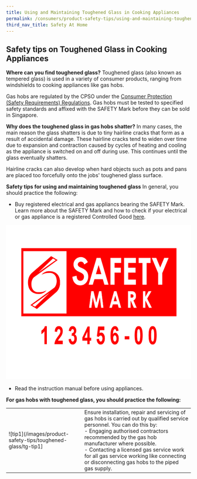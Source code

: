 ```yaml
---
title: Using and Maintaining Toughened Glass in Cooking Appliances
permalink: /consumers/product-safety-tips/using-and-maintaining-toughened-glass-in-cooking-appliances
third_nav_title: Safety At Home
---
```


## Safety tips on Toughened Glass in Cooking Appliances

**Where can you find toughened glass?**
Toughened glass (also known as tempered glass) is used in a variety of consumer products, ranging from windshields to cooking appliances like gas hobs.

Gas hobs are regulated by the CPSO under the [Consumer Protection (Safety Requirements) Regulations](/suppliers/cpsr/overview-of-cpsr). Gas hobs must be tested to specified safety standards and affixed with the SAFETY Mark before they can be sold in Singapore. 

**Why does the toughened glass in gas hobs shatter?**
In many cases, the main reason the glass shatters is due to tiny hairline cracks that form as a result of accidental damage. These hairline cracks tend to widen over time due to expansion and contraction caused by cycles of heating and cooling as the appliance is switched on and off during use. This continues until the glass eventually shatters. 

Hairline cracks can also develop when hard objects such as pots and pans are placed too forcefully onto the jobs' toughened glass surface. 

**Safety tips for using and maintaining toughened glass**
In general, you should practice the following:
* Buy registered electrical and gas appliancs bearing the SAFETY Mark. Learn more about the SAFETY Mark and how to check if your electrical or gas appliance is a registered Controlled Good [here](/consumers/choose-safer-products/look-for-the-safety-mark).
<img src="/images/about-us/safety-mark.jpg" alt="SAFETY Mark" style="width:727px;height:420px;">

* Read the instruction manual before using appliances.

**For gas hobs with toughened glass, you should practice the following:**

|   |   |
|---|---|
|![tip1](/images/product-safety-tips/toughened-glass/tg-tip1]|Ensure installation, repair and servicing of gas hobs is carried out by qualified service personnel. You can do this by: <br> - Engaging authorised contractors recommended by the gas hob manufacturer where possible.<br> - Contacting a licensed gas service work for all gas service working like connecting or disconnecting gas hobs to the piped gas supply.|
